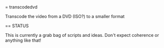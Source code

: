 = transcodedvd

Transcode the video from a DVD (ISO?) to a smaller format

== STATUS

This is currently a grab bag of scripts and ideas.  Don't expect coherence or anything like that!

